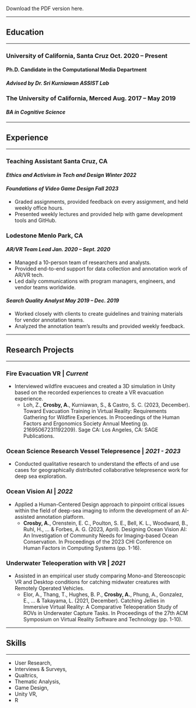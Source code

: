 Download the PDF version here.

------
## **Education**
------
### University of California, Santa Cruz Oct. 2020 – Present
#### Ph.D. Candidate in the Computational Media Department 
#### *Advised by Dr. Sri Kurniawan ASSIST Lab*
### The University of California, Merced Aug. 2017 – May 2019
#### *BA in Cognitive Science* 

------
## **Experience**
------
### Teaching Assistant Santa Cruz, CA
#### *Ethics and Activism in Tech and Design Winter 2022*
#### *Foundations of Video Game Design Fall 2023*
- Graded assignments, provided feedback on every assignment, and held weekly office hours.
- Presented weekly lectures and provided help with game development tools and GitHub.
  
### Lodestone Menlo Park, CA
#### *AR/VR Team Lead Jan. 2020 – Sept. 2020*
- Managed a 10-person team of researchers and analysts.
- Provided end-to-end support for data collection and annotation work of AR/VR tech.
- Led daily communications with program managers, engineers, and vendor teams worldwide.

#### *Search Quality Analyst May 2019 – Dec. 2019*
- Worked closely with clients to create guidelines and training materials for vendor annotation teams.
- Analyzed the annotation team’s results and provided weekly feedback.

------
## **Research Projects**
------
### Fire Evacuation VR | *Current*
- Interviewed wildfire evacuees and created a 3D simulation in Unity based on the recorded experiences to create a VR
evacuation experience.
  - Loh, Z., **Crosby, A.**, Kurniawan, S., & Castro, S. C. (2023, December). Toward Evacuation Training in Virtual Reality: Requirements
Gathering for Wildfire Experiences. In Proceedings of the Human Factors and Ergonomics Society Annual Meeting (p. 21695067231192209).
Sage CA: Los Angeles, CA: SAGE Publications.

### Ocean Science Research Vessel Telepresence | *2021 - 2023*
- Conducted qualitative research to understand the effects of and use cases for geographically distributed collaborative
telepresence work for deep sea exploration.

### Ocean Vision AI | *2022*
- Applied a Human-Centered Design approach to pinpoint critical issues within the field of deep-sea imaging to inform the
development of an AI-assisted annotation platform.
  - **Crosby, A.**, Orenstein, E. C., Poulton, S. E., Bell, K. L., Woodward, B., Ruhl, H., ... & Forbes, A. G. (2023, April). Designing Ocean
Vision AI: An Investigation of Community Needs for Imaging-based Ocean Conservation. In Proceedings of the 2023 CHI Conference on
Human Factors in Computing Systems (pp. 1-16).

### Underwater Teleoperation with VR | *2021*
- Assisted in an empirical user study comparing Mono-and Stereoscopic VR and Desktop conditions for catching midwater
creatures with Remotely Operated Vehicles.
  - Elor, A., Thang, T., Hughes, B. P., **Crosby, A.**, Phung, A., Gonzalez, E., ... & Takayama, L. (2021, December). Catching Jellies in
Immersive Virtual Reality: A Comparative Teleoperation Study of ROVs in Underwater Capture Tasks. In Proceedings of the 27th ACM
Symposium on Virtual Reality Software and Technology (pp. 1-10).

------
## **Skills**
------
- User Research, 
- Interviews & Surveys, 
- Qualtrics, 
- Thematic Analysis, 
- Game Design, 
- Unity VR,
- R
